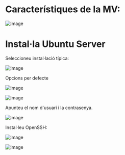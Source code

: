 # Característiques de la MV:

![image](https://github.com/XaSaFa/MP08-23-24/assets/110727546/6ca0d4d4-45b4-4435-a80a-30f197116375)

# Instal·la Ubuntu Server

Seleccioneu instal·lació típica:

![image](https://github.com/XaSaFa/MP08-23-24/assets/110727546/de4aae30-1415-4fab-acc5-9d739695a43c)

Opcions per defecte 

![image](https://github.com/XaSaFa/MP08-23-24/assets/110727546/cba6d3bb-8581-42f9-ac09-9f15c3ada596)

![image](https://github.com/XaSaFa/MP08-23-24/assets/110727546/c3a47d96-9f8c-4fb2-958c-37641262d1ff)

Apunteu el nom d'usuari i la contrasenya.

![image](https://github.com/XaSaFa/MP08-23-24/assets/110727546/8de300a6-3022-4274-8b25-95fcc65e90a5)

Instal·leu OpenSSH:

![image](https://github.com/XaSaFa/MP08-23-24/assets/110727546/9a7c8453-e8f1-4f39-a31f-be271dac7749)

![image](https://github.com/XaSaFa/MP08-23-24/assets/110727546/cbb8c8c3-7482-4361-98d2-dd671a693ae9)
